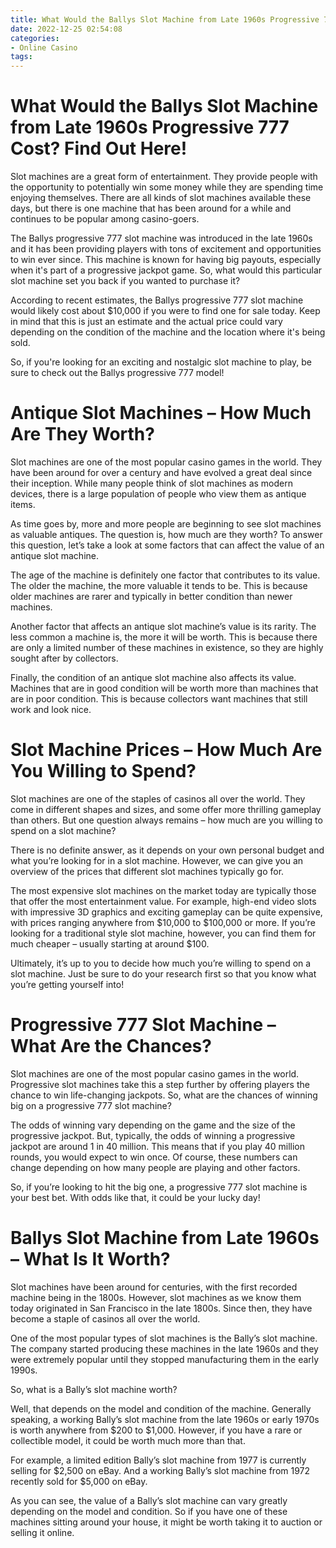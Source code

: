 ```yaml
---
title: What Would the Ballys Slot Machine from Late 1960s Progressive 777 Cost Find Out Here!
date: 2022-12-25 02:54:08
categories:
- Online Casino
tags:
---
```



#  What Would the Ballys Slot Machine from Late 1960s Progressive 777 Cost? Find Out Here!

Slot machines are a great form of entertainment. They provide people with the opportunity to potentially win some money while they are spending time enjoying themselves. There are all kinds of slot machines available these days, but there is one machine that has been around for a while and continues to be popular among casino-goers.

The Ballys progressive 777 slot machine was introduced in the late 1960s and it has been providing players with tons of excitement and opportunities to win ever since. This machine is known for having big payouts, especially when it's part of a progressive jackpot game. So, what would this particular slot machine set you back if you wanted to purchase it?

According to recent estimates, the Ballys progressive 777 slot machine would likely cost about $10,000 if you were to find one for sale today. Keep in mind that this is just an estimate and the actual price could vary depending on the condition of the machine and the location where it's being sold.

So, if you're looking for an exciting and nostalgic slot machine to play, be sure to check out the Ballys progressive 777 model!

#  Antique Slot Machines – How Much Are They Worth?

Slot machines are one of the most popular casino games in the world. They have been around for over a century and have evolved a great deal since their inception. While many people think of slot machines as modern devices, there is a large population of people who view them as antique items.

As time goes by, more and more people are beginning to see slot machines as valuable antiques. The question is, how much are they worth? To answer this question, let’s take a look at some factors that can affect the value of an antique slot machine.

The age of the machine is definitely one factor that contributes to its value. The older the machine, the more valuable it tends to be. This is because older machines are rarer and typically in better condition than newer machines.

Another factor that affects an antique slot machine’s value is its rarity. The less common a machine is, the more it will be worth. This is because there are only a limited number of these machines in existence, so they are highly sought after by collectors.

Finally, the condition of an antique slot machine also affects its value. Machines that are in good condition will be worth more than machines that are in poor condition. This is because collectors want machines that still work and look nice.

#  Slot Machine Prices – How Much Are You Willing to Spend?

Slot machines are one of the staples of casinos all over the world. They come in different shapes and sizes, and some offer more thrilling gameplay than others. But one question always remains – how much are you willing to spend on a slot machine?

There is no definite answer, as it depends on your own personal budget and what you’re looking for in a slot machine. However, we can give you an overview of the prices that different slot machines typically go for.

The most expensive slot machines on the market today are typically those that offer the most entertainment value. For example, high-end video slots with impressive 3D graphics and exciting gameplay can be quite expensive, with prices ranging anywhere from $10,000 to $100,000 or more. If you’re looking for a traditional style slot machine, however, you can find them for much cheaper – usually starting at around $100.

Ultimately, it’s up to you to decide how much you’re willing to spend on a slot machine. Just be sure to do your research first so that you know what you’re getting yourself into!

#  Progressive 777 Slot Machine – What Are the Chances?

Slot machines are one of the most popular casino games in the world. Progressive slot machines take this a step further by offering players the chance to win life-changing jackpots. So, what are the chances of winning big on a progressive 777 slot machine?

The odds of winning vary depending on the game and the size of the progressive jackpot. But, typically, the odds of winning a progressive jackpot are around 1 in 40 million. This means that if you play 40 million rounds, you would expect to win once. Of course, these numbers can change depending on how many people are playing and other factors.

So, if you’re looking to hit the big one, a progressive 777 slot machine is your best bet. With odds like that, it could be your lucky day!

#  Ballys Slot Machine from Late 1960s – What Is It Worth?

Slot machines have been around for centuries, with the first recorded machine being in the 1800s. However, slot machines as we know them today originated in San Francisco in the late 1800s. Since then, they have become a staple of casinos all over the world.

One of the most popular types of slot machines is the Bally’s slot machine. The company started producing these machines in the late 1960s and they were extremely popular until they stopped manufacturing them in the early 1990s.

So, what is a Bally’s slot machine worth?

Well, that depends on the model and condition of the machine. Generally speaking, a working Bally’s slot machine from the late 1960s or early 1970s is worth anywhere from $200 to $1,000. However, if you have a rare or collectible model, it could be worth much more than that.

For example, a limited edition Bally’s slot machine from 1977 is currently selling for $2,500 on eBay. And a working Bally’s slot machine from 1972 recently sold for $5,000 on eBay.

As you can see, the value of a Bally’s slot machine can vary greatly depending on the model and condition. So if you have one of these machines sitting around your house, it might be worth taking it to auction or selling it online.